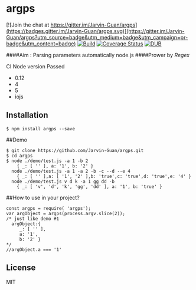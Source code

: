 # argps

[![Join the chat at https://gitter.im/Jarvin-Guan/argps](https://badges.gitter.im/Jarvin-Guan/argps.svg)](https://gitter.im/Jarvin-Guan/argps?utm_source=badge&utm_medium=badge&utm_campaign=pr-badge&utm_content=badge)
[![Build](https://travis-ci.org/Jarvin-Guan/argps.svg?branch=master)](https://travis-ci.org/Jarvin-Guan/argps/)  [![Coverage Status](https://coveralls.io/repos/github/Jarvin-Guan/argps/badge.svg?branch=master)](https://coveralls.io/github/Jarvin-Guan/argps?branch=master) 
[![DUB](https://img.shields.io/dub/dd/vibe-d.svg?maxAge=2592000)]()

####Aim : Parsing parameters automatically     node.js
####Prower by _Regex_

CI Node version Passed
* 0.12
* 4
* 5
* iojs

## Installation
```
$ npm install argps --save
```

##Demo

```
$ git clone https://github.com/Jarvin-Guan/argps.git
$ cd argps
$ node ./demo/test.js -a 1 -b 2
    { _: [ '' ], a: '1', b: '2' }
  node ./demo/test.js -a 1 -a 2 -b -c --d --e 4
    { _: [ '' ],a: [ '1', '2' ],b: 'true',c: 'true',d: 'true',e: '4' }
  node ./demo/test.js v d k -a 1 gg dd -b
    { _: [ 'v', 'd', 'k', 'gg', 'dd' ], a: '1', b: 'true' }
```

##How to use in your project?
```
const argps = require( 'argps');
var argObject = argps(process.argv.slice(2));
/* just like demo #1
  argObject:{
     _: [ '' ],
     a: '1',
     b: '2' }
*/
//argObject.a === '1'
```
 


## License

  MIT
 
